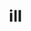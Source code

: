 ---
category: 3-letters
denotation: null
name: ill
reference_link: https://www.etymonline.com/word/ill
root_language: null
root_name: null
title: ill
type: free
word_sums:
- respelling: ill
  sum: 'Ill + '
---